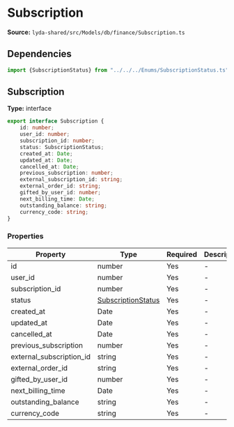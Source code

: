 # Subscription

**Source:** `lyda-shared/src/Models/db/finance/Subscription.ts`

## Dependencies

```typescript
import {SubscriptionStatus} from "../../../Enums/SubscriptionStatus.ts";
```

## Subscription

**Type:** interface

```typescript
export interface Subscription {
    id: number;
    user_id: number;
    subscription_id: number;
    status: SubscriptionStatus;
    created_at: Date;
    updated_at: Date;
    cancelled_at: Date;
    previous_subscription: number;
    external_subscription_id: string;
    external_order_id: string;
    gifted_by_user_id: number;
    next_billing_time: Date;
    outstanding_balance: string;
    currency_code: string;
}
```

### Properties

| Property | Type | Required | Description |
|----------|------|----------|-------------|
| id | number | Yes | - |
| user_id | number | Yes | - |
| subscription_id | number | Yes | - |
| status | [SubscriptionStatus](/api/data-models/Enums/SubscriptionStatus) | Yes | - |
| created_at | D​a​t​e | Yes | - |
| updated_at | D​a​t​e | Yes | - |
| cancelled_at | D​a​t​e | Yes | - |
| previous_subscription | number | Yes | - |
| external_subscription_id | string | Yes | - |
| external_order_id | string | Yes | - |
| gifted_by_user_id | number | Yes | - |
| next_billing_time | D​a​t​e | Yes | - |
| outstanding_balance | string | Yes | - |
| currency_code | string | Yes | - |

